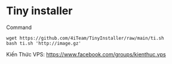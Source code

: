 # Tiny installer

Command

```console
wget https://github.com/4iTeam/TinyInstaller/raw/main/ti.sh
bash ti.sh 'http://image.gz'
```

Kiến Thức VPS: https://www.facebook.com/groups/kienthuc.vps